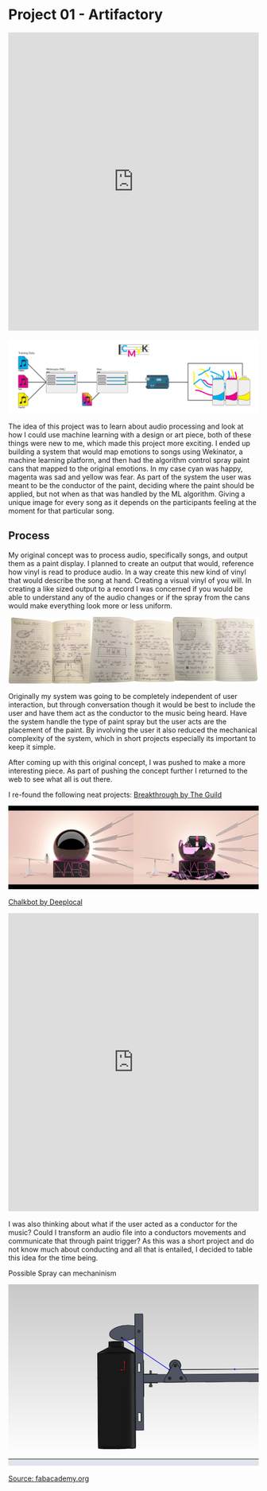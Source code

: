 # Project 01 - Artifactory

<iframe width="100%" height="600" src="https://www.youtube.com/embed/5yVv-ljGm6Q" frameborder="0" allowfullscreen></iframe>

![System Diagram](systemDiagram.png)

The idea of this project was to learn about audio processing and look at how I could use machine learning with a design or art piece, both of these things were new to me, which made this project more exciting. I ended up building a system that would map emotions to songs using Wekinator, a machine learning platform, and then had the algorithm control spray paint cans that mapped to the original emotions. In my case cyan was happy, magenta was sad and yellow was fear. As part of the system the user was meant to be the conductor of the paint, deciding where the paint should be applied, but not when as that was handled by the ML algorithm. Giving a unique image for every song as it depends on the participants feeling at the moment for that particular song.

## Process

My original concept was to process audio, specifically songs, and output them as a paint display. I planned to create an output that would, reference how vinyl is read to produce audio. In a way create this new kind of vinyl that would describe the song at hand. Creating a visual vinyl of you will. In creating a like sized output to a record I was concerned if you would be able to understand any of the audio changes or if the spray from the cans would make everything look more or less uniform.

![Sketch](sketches.png)

Originally my system was going to be completely independent of user interaction, but through conversation though it would be best to include the user and have them act as the conductor to the music being heard. Have the system handle the type of paint spray but the user acts are the placement of the paint. By involving the user it also reduced the mechanical complexity of the system, which in short projects especially its important to keep it simple.

After coming up with this original concept, I was pushed to make a more interesting piece. As part of pushing the concept further I returned to the web to see what all is out there.

I re-found the following neat projects:
[Breakthrough by The Guild](http://guildisgood.com/project?item_id=76)

![Breakthrough Project](breakthrough.png)

[Chalkbot by Deeplocal](http://www.deeplocal.com/projects/chalkbot.html)

<iframe width="100%" height="600" src="https://www.youtube.com/embed/Eq2dvGwaHzs" frameborder="0" allowfullscreen></iframe>

I was also thinking about what if the user acted as a conductor for the music? Could I transform an audio file into a conductors movements and communicate that through paint trigger? As this was a short project and do not know much about conducting and all that is entailed, I decided to table this idea for the time being.

Possible Spray can mechaninism

![Paint Can Mechaninism](triggermechanism.jpg)

[Source: fabacademy.org](http://fabacademy.org/archives/2013/students/anderson.douglas/week%2016%20-%20applications.html)

